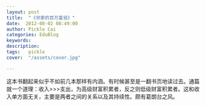 ```yaml
---
layout: post  
title:  "《邻家的百万富翁》"
date:  2012-08-02 08:49:00
author: Pickle Cai  
categories: EduBlog  
keywords: 
description:   
tags:	pickle   
cover:  "/assets/cover.jpg"  

---
```


 这本书翻起来似乎不如前几本那样有内涵。有时候甚至是一翻书页地读过去。通篇就一个道理：收入>>>支出，为高级财富积累者，反之则低级财富积累者。这和收入单方面无关，主要是两者之间的关系以及其持续性。颇有葛朗台之风。				

		    
